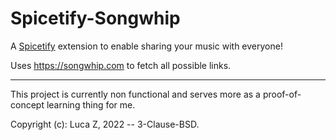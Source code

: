 # Spicetify-Songwhip

A [Spicetify]() extension to enable sharing your music with everyone!

Uses https://songwhip.com to fetch all possible links.

----
This project is currently non functional and serves more as a proof-of-concept learning thing for me.

Copyright (c): Luca Z, 2022 -- 3-Clause-BSD.
